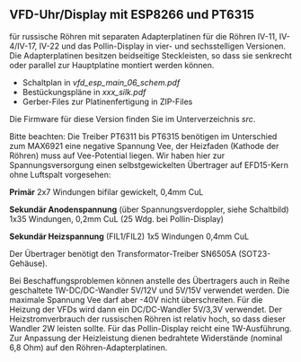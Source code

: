 ## VFD-Uhr/Display mit ESP8266 und PT6315

für russische Röhren mit separaten Adapterplatinen für die Röhren IV-11, IV-4/IV-17, IV-22 und das Pollin-Display
in vier- und sechsstelligen Versionen. Die Adapterplatinen besitzen beidseitige Steckleisten, so dass sie senkrecht oder parallel zur Hauptplatine 
montiert werden können.

* Schaltplan in *vfd_esp_main_06_schem.pdf*
* Bestückungspläne in *xxx_silk.pdf*
* Gerber-Files zur Platinenfertigung in ZIP-Files

Die Firmware für diese Version finden Sie im Unterverzeichnis *src*.

Bitte beachten: Die Treiber PT6311 bis PT6315 benötigen im Unterschied zum MAX6921 eine negative Spannung Vee, der Heizfaden (Kathode der Röhren) muss auf Vee-Potential liegen. Wir haben hier zur Spannungsversorgung einen selbstgewickelten Übertrager auf EFD15-Kern ohne Luftspalt vorgesehen:

**Primär** 2x7 Windungen bifilar gewickelt, 0,4mm CuL

**Sekundär Anodenspannung** (über Spannungsverdoppler, siehe Schaltbild) 1x35 Windungen, 0,2mm CuL (25 Wdg. bei Pollin-Display)

**Sekundär Heizspannung** (FIL1/FIL2) 1x5 Windungen 0,4mm CuL

Der Übertrager benötigt den Transformator-Treiber SN6505A (SOT23-Gehäuse). 

Bei Beschaffungsproblemen können anstelle des Übertragers auch in Reihe geschaltete 1W-DC/DC-Wandler 5V/12V und 5V/15V verwendet werden. Die maximale Spannung Vee darf aber -40V nicht überschreiten. Für die Heizung der VFDs wird dann ein DC/DC-Wandler 5V/3,3V verwendet. Der Heizstromverbrauch der russischen Röhren ist relativ hoch, so dass dieser Wandler 2W leisten sollte. Für das Pollin-Display reicht eine 1W-Ausführung. Zur Anpassung der Heizleistung dienen bedrahtete Widerstände (nominal 6,8 Ohm) auf den Röhren-Adapterplatinen.

